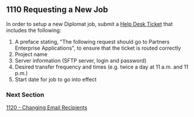 ## 1110 Requesting a New Job

In order to setup a new Diplomat job, submit a [Help Desk Ticket](http://helpdeskselfservice.partners.org) that includes the following:

1. A preface stating, "The following request should go to Partners Enterprise Applications", to ensure that the ticket is routed correctly
2. Project name
3. Server information (SFTP server, login and password)
4. Desired transfer frequency and times (e.g. twice a day at 11 a.m. and 11 p.m.)
5. Start date for job to go into effect


### Next Section

[1120 - Changing Email Recipients](https://github.com/sleepepi/howto/blob/master/1000-file-transfer/1100-diplomat/1120-changing-email-recipients.md)

